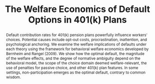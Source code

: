 ---
layout: none
title: "The Welfare Economics of Default Options in 401(k) Plans"
description: ""
category: research
tags: research
abstract: Default contribution rates for 401(k) pension plans powerfully influence workers’ choices.  Potential causes include opt-out costs, procrastination, inattention, and psychological anchoring.  We examine the welfare implications of defaults under each theory using the framework for behavioral welfare economics developed by Bernheim and Rangel (2009).  We show how the optimal default, the magnitude of the welfare effects, and the degree of normative ambiguity depend on the behavioral model, the scope of the choice domain deemed welfare-relevant, the use of penalties for passive choice, and other 401(k) plan features.  In some settings, non-participation emerges as the optimal default, contrary to common wisdom.
journal: Revise and Resubmit at the American Economic Review
data: Proprietary data for this paper was generously provided by Brigitte Madrian. 
link: /assets/Defaults-and-Welfare-July-2013.pdf
bibtex: "http://andreyfradkin.com/assets/bibtex_papers/welfare_bib.html"
priority: '2'
coauthors: (with <a href = "http://www.stanford.edu/~bernheim/">Douglas Bernheim</a> and Igor Popov)
appendix: "/assets/Defaults-and-Welfare-Appendix-July-2013.pdf"
js: "toggleMe('welfare'); return false;"
js_abbrev: 'welfare'
bib: <br> @article{bernheimfradkinpopov,
  title={The Welfare Economics of Default Options in 401 (k) Plans},
  author={Bernheim, B Douglas and Fradkin, Andrey and Popov, Igor},
  year={2013},
  institution={National Bureau of Economic Research}}
bibjs: "toggleMe('welfare_bib'); return false;"
bib_abbrev: 'welfare_bib'
---
